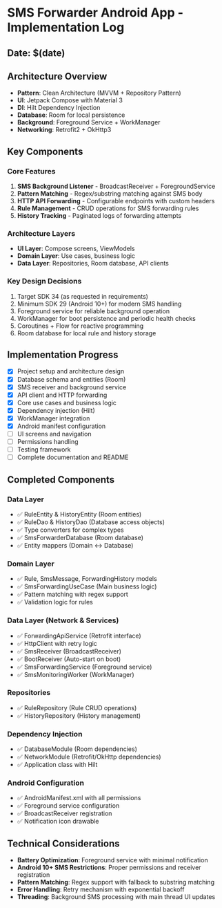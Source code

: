 # SMS Forwarder Android App - Implementation Log

## Date: $(date)

## Architecture Overview
- **Pattern**: Clean Architecture (MVVM + Repository Pattern)
- **UI**: Jetpack Compose with Material 3
- **DI**: Hilt Dependency Injection
- **Database**: Room for local persistence
- **Background**: Foreground Service + WorkManager
- **Networking**: Retrofit2 + OkHttp3

## Key Components

### Core Features
1. **SMS Background Listener** - BroadcastReceiver + ForegroundService
2. **Pattern Matching** - Regex/substring matching against SMS body
3. **HTTP API Forwarding** - Configurable endpoints with custom headers
4. **Rule Management** - CRUD operations for SMS forwarding rules
5. **History Tracking** - Paginated logs of forwarding attempts

### Architecture Layers
- **UI Layer**: Compose screens, ViewModels
- **Domain Layer**: Use cases, business logic
- **Data Layer**: Repositories, Room database, API clients

### Key Design Decisions
1. Target SDK 34 (as requested in requirements)
2. Minimum SDK 29 (Android 10+) for modern SMS handling
3. Foreground service for reliable background operation
4. WorkManager for boot persistence and periodic health checks
5. Coroutines + Flow for reactive programming
6. Room database for local rule and history storage

## Implementation Progress
- [x] Project setup and architecture design
- [x] Database schema and entities (Room)
- [x] SMS receiver and background service
- [x] API client and HTTP forwarding
- [x] Core use cases and business logic
- [x] Dependency injection (Hilt)
- [x] WorkManager integration
- [x] Android manifest configuration
- [ ] UI screens and navigation
- [ ] Permissions handling
- [ ] Testing framework
- [ ] Complete documentation and README

## Completed Components

### Data Layer
- ✅ RuleEntity & HistoryEntity (Room entities)
- ✅ RuleDao & HistoryDao (Database access objects)
- ✅ Type converters for complex types
- ✅ SmsForwarderDatabase (Room database)
- ✅ Entity mappers (Domain ↔ Database)

### Domain Layer
- ✅ Rule, SmsMessage, ForwardingHistory models
- ✅ SmsForwardingUseCase (Main business logic)
- ✅ Pattern matching with regex support
- ✅ Validation logic for rules

### Data Layer (Network & Services)
- ✅ ForwardingApiService (Retrofit interface)
- ✅ HttpClient with retry logic
- ✅ SmsReceiver (BroadcastReceiver)
- ✅ BootReceiver (Auto-start on boot)
- ✅ SmsForwardingService (Foreground service)
- ✅ SmsMonitoringWorker (WorkManager)

### Repositories
- ✅ RuleRepository (Rule CRUD operations)
- ✅ HistoryRepository (History management)

### Dependency Injection
- ✅ DatabaseModule (Room dependencies)
- ✅ NetworkModule (Retrofit/OkHttp dependencies)
- ✅ Application class with Hilt

### Android Configuration
- ✅ AndroidManifest.xml with all permissions
- ✅ Foreground service configuration
- ✅ BroadcastReceiver registration
- ✅ Notification icon drawable

## Technical Considerations
- **Battery Optimization**: Foreground service with minimal notification
- **Android 10+ SMS Restrictions**: Proper permissions and receiver registration
- **Pattern Matching**: Regex support with fallback to substring matching
- **Error Handling**: Retry mechanism with exponential backoff
- **Threading**: Background SMS processing with main thread UI updates 